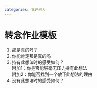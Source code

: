 ```yaml
---
categories: 批评他人
---
```


# 转念作业模板

1. 那是真的吗？
2. 你能肯定那是真的吗
3. 持有此想法时的感受如何？  
附加1：你是否能够毫无压力持有此想法  
附加2：你能否找到一个放下此想法的理由
4. 没有此想法时的感受如何？
